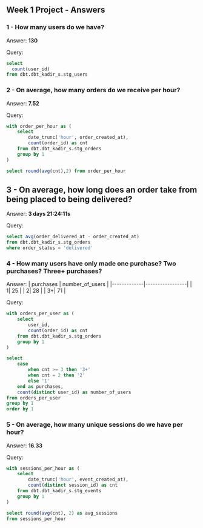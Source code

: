 ## Week 1 Project - Answers

### 1 - How many users do we have?
Answer: **130**

Query:
``` sql
select
  count(user_id)
from dbt.dbt_kadir_s.stg_users
```

### 2 - On average, how many orders do we receive per hour?
Answer: **7.52**

Query:
``` sql
with order_per_hour as (
    select
        date_trunc('hour', order_created_at),
        count(order_id) as cnt
    from dbt.dbt_kadir_s.stg_orders
    group by 1
)

select round(avg(cnt),2) from order_per_hour
```

## 3 - On average, how long does an order take from being placed to being delivered?
Answer: **3 days 21:24:11s**

Query:
``` sql
select avg(order_delivered_at - order_created_at)
from dbt.dbt_kadir_s.stg_orders
where order_status = 'delivered'
```

### 4 - How many users have only made one purchase? Two purchases? Three+ purchases?
Answer:
| purchases   | number_of_users |
|-------------|-----------------|
|            1|       25        |
|            2|       28        |
|           3+|       71        |

Query:
``` sql
with orders_per_user as (
    select
        user_id,
        count(order_id) as cnt
    from dbt.dbt_kadir_s.stg_orders
    group by 1
)

select
    case
        when cnt >= 3 then '3+'
        when cnt = 2 then '2'
        else '1'
    end as purchases,
    count(distinct user_id) as number_of_users
from orders_per_user
group by 1
order by 1
```

### 5 - On average, how many unique sessions do we have per hour?
Answer: **16.33**

Query:
``` sql
with sessions_per_hour as (
    select
        date_trunc('hour', event_created_at),
        count(distinct session_id) as cnt
    from dbt.dbt_kadir_s.stg_events
    group by 1
)

select round(avg(cnt), 2) as avg_sessions
from sessions_per_hour
```